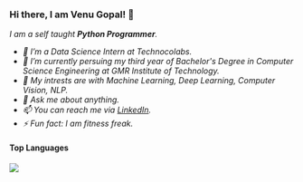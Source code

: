 ### Hi there, I am Venu Gopal! 👋
<i>I am a self taught <b>Python Programmer</b>.</i>
<br>
<i>
<ul>
  <li>🔭 I’m a Data Science Intern at Technocolabs.</li>
  <li>💼 I’m currently persuing my third year of Bachelor's Degree in Computer Science Engineering at GMR Institute of Technology.</li>
  <li>🤔 My intrests are with Machine Learning, Deep Learning, Computer Vision, NLP.</li>
  <li>💬 Ask me about anything.</li>
  <li>📫 You can reach me via <a target="_blank" href="https://linkedin.com/in/venugopalkadamba">LinkedIn</a>.</li>
  <li>⚡ Fun fact: I am fitness freak.</li>
</ul>
</i>



#### Top Languages
<a href="https://https://github.com/venugopalkadamba">
  <img align="center" src="https://github-readme-stats.vercel.app/api/top-langs/?username=venugopalkadamba&theme=tokyonight&layout=compact">
</a>
